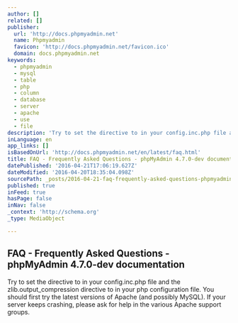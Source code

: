 ```yaml
---
author: []
related: []
publisher:
  url: 'http://docs.phpmyadmin.net'
  name: Phpmyadmin
  favicon: 'http://docs.phpmyadmin.net/favicon.ico'
  domain: docs.phpmyadmin.net
keywords:
  - phpmyadmin
  - mysql
  - table
  - php
  - column
  - database
  - server
  - apache
  - use
  - file
description: 'Try to set the directive to in your config.inc.php file and the zlib.output_compression directive to in your php configuration file. You should first try the latest versions of Apache (and possibly MySQL). If your server keeps crashing, please ask for help in the various Apache support groups.'
inLanguage: en
app_links: []
isBasedOnUrl: 'http://docs.phpmyadmin.net/en/latest/faq.html'
title: FAQ - Frequently Asked Questions - phpMyAdmin 4.7.0-dev documentation
datePublished: '2016-04-21T17:06:19.627Z'
dateModified: '2016-04-20T18:35:04.098Z'
sourcePath: _posts/2016-04-21-faq-frequently-asked-questions-phpmyadmin-470-dev-docu.md
published: true
inFeed: true
hasPage: false
inNav: false
_context: 'http://schema.org'
_type: MediaObject

---
```

<article style=""><h1>FAQ - Frequently Asked Questions - phpMyAdmin 4.7.0-dev documentation</h1><p>Try to set the directive to in your config.inc.php file and the zlib.output_compression directive to in your php configuration file. You should first try the latest versions of Apache (and possibly MySQL). If your server keeps crashing, please ask for help in the various Apache support groups.</p></article>